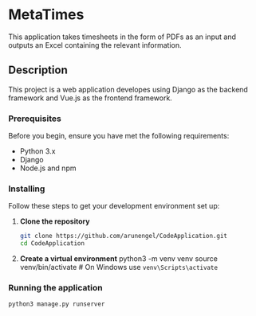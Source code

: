 # MetaTimes

This application takes timesheets in the form of PDFs as an input and outputs an Excel containing the relevant information.

## Description

This project is a web application developes using Django as the backend framework and Vue.js as the frontend framework.

### Prerequisites

Before you begin, ensure you have met the following requirements:
- Python 3.x
- Django
- Node.js and npm

### Installing

Follow these steps to get your development environment set up:

1. **Clone the repository**

   ```bash
   git clone https://github.com/arunengel/CodeApplication.git
   cd CodeApplication

2. **Create a virtual environment**
   python3 -m venv venv
   source venv/bin/activate  # On Windows use `venv\Scripts\activate`

### Running the application

```bash
python3 manage.py runserver
